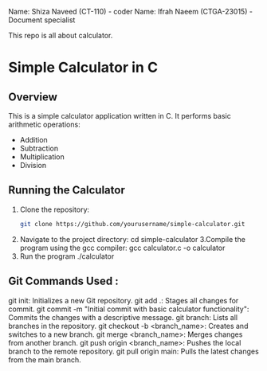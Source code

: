 Name: Shiza Naveed (CT-110) - coder
Name: Ifrah Naeem (CTGA-23015) - Document specialist

This repo is all about calculator.
# Simple Calculator in C

## Overview
This is a simple calculator application written in C. It performs basic arithmetic operations:
- Addition
- Subtraction
- Multiplication
- Division

## Running the Calculator

1. Clone the repository:
   ```bash
   git clone https://github.com/yourusername/simple-calculator.git
2. Navigate to the project directory:
   cd simple-calculator
3.Compile the program using the gcc compiler:
   gcc calculator.c -o calculator
4. Run the program
   ./calculator

## Git Commands Used :

git init: Initializes a new Git repository.
git add .: Stages all changes for commit.
git commit -m "Initial commit with basic calculator functionality": Commits the changes with a descriptive message.
git branch: Lists all branches in the repository.
git checkout -b <branch_name>: Creates and switches to a new branch.
git merge <branch_name>: Merges changes from another branch.
git push origin <branch_name>: Pushes the local branch to the remote repository.
git pull origin main: Pulls the latest changes from the main branch.

